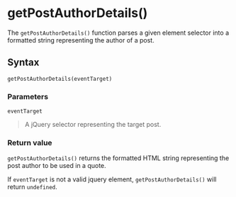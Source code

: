 # getPostAuthorDetails()
The `getPostAuthorDetails()`  function parses a given element selector into a formatted string representing the author of a post.

## Syntax
```
getPostAuthorDetails(eventTarget)
```

### Parameters
`eventTarget`
> A jQuery selector representing the target post.

### Return value
`getPostAuthorDetails()` returns the formatted HTML string representing the post author to be used in a quote.

If `eventTarget` is not a valid jquery element, `getPostAuthorDetails()` will return `undefined`.
